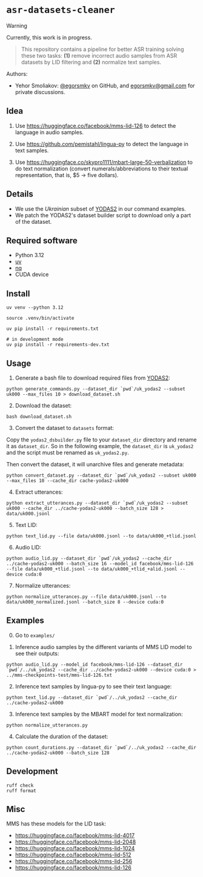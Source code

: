 # `asr-datasets-cleaner`

> [!WARNING]  
> Currently, this work is in progress.

> This repository contains a pipeline for better ASR training solving these two tasks: **(1)** remove incorrect audio samples from ASR datasets by LID filtering and **(2)** normalize text samples.

Authors:

- Yehor Smoliakov: [@egorsmkv][4] on GitHub, and <egorsmkv@gmail.com> for private discussions.

## Idea

1. Use https://huggingface.co/facebook/mms-lid-126 to detect the language in audio samples.

2. Use https://github.com/pemistahl/lingua-py to detect the language in text samples.

3. Use https://huggingface.co/skypro1111/mbart-large-50-verbalization to do text normalization 
(convert numerals/abbreviations to their textual representation, that is, $5 -> five dollars).

## Details

- We use the *Ukrainian* subset of [YODAS2][1] in our command examples.
- We patch the YODAS2's dataset builder script to download only a part of the dataset.

## Required software

- Python 3.12
- [uv][2]
- [nq][3]
- CUDA device

## Install

```shell
uv venv --python 3.12

source .venv/bin/activate

uv pip install -r requirements.txt

# in development mode
uv pip install -r requirements-dev.txt
```

## Usage

1. Generate a bash file to download required files from [YODAS2][1]:

```shell
python generate_commands.py --dataset_dir `pwd`/uk_yodas2 --subset uk000 --max_files 10 > download_dataset.sh
```

2. Download the dataset:

```shell
bash download_dataset.sh
```

3. Convert the dataset to `datasets` format:

Copy the `yodas2_dsbuilder.py` file to your `dataset_dir` directory and rename it as `dataset_dir`. So in the following example, the `dataset_dir` is `uk_yodas2` and the script must be renamed as `uk_yodas2.py`.

Then convert the dataset, it will unarchive files and generate metadata:

```shell
python convert_dataset.py --dataset_dir `pwd`/uk_yodas2 --subset uk000 --max_files 10 --cache_dir cache-yodas2-uk000
```

4. Extract utterances:

```shell
python extract_utterances.py --dataset_dir `pwd`/uk_yodas2 --subset uk000 --cache_dir ../cache-yodas2-uk000 --batch_size 128 > data/uk000.jsonl
```

5. Text LID:

```shell
python text_lid.py --file data/uk000.jsonl --to data/uk000_+tlid.jsonl
```

6. Audio LID:

```shell
python audio_lid.py --dataset_dir `pwd`/uk_yodas2 --cache_dir ../cache-yodas2-uk000 --batch_size 16 --model_id facebook/mms-lid-126 --file data/uk000_+tlid.jsonl --to data/uk000_+tlid_+alid.jsonl --device cuda:0
```

7. Normalize utterances:

```shell
python normalize_utterances.py --file data/uk000.jsonl --to data/uk000_normalized.jsonl --batch_size 8 --device cuda:0
```

## Examples

0. Go to `examples/`

1. Inference audio samples by the different variants of MMS LID model to see their outputs:

```shell
python audio_lid.py --model_id facebook/mms-lid-126 --dataset_dir `pwd`/../uk_yodas2 --cache_dir ../cache-yodas2-uk000 --device cuda:0 > ../mms-checkpoints-test/mms-lid-126.txt
```

2. Inference text samples by lingua-py to see their text language:

```shell
python text_lid.py --dataset_dir `pwd`/../uk_yodas2 --cache_dir ../cache-yodas2-uk000
```

3. Inference text samples by the MBART model for text normalization:

```shell
python normalize_utterances.py
```

4. Calculate the duration of the dataset:

```shell
python count_durations.py --dataset_dir `pwd`/../uk_yodas2 --cache_dir ../cache-yodas2-uk000 --batch_size 128
```

## Development

```shell
ruff check
ruff format
```

## Misc

MMS has these models for the LID task:

- https://huggingface.co/facebook/mms-lid-4017
- https://huggingface.co/facebook/mms-lid-2048
- https://huggingface.co/facebook/mms-lid-1024
- https://huggingface.co/facebook/mms-lid-512
- https://huggingface.co/facebook/mms-lid-256
- https://huggingface.co/facebook/mms-lid-126

[1]: https://huggingface.co/datasets/espnet/yodas2
[2]: https://github.com/astral-sh/uv
[3]: https://github.com/leahneukirchen/nq
[4]: https://github.com/egorsmkv
